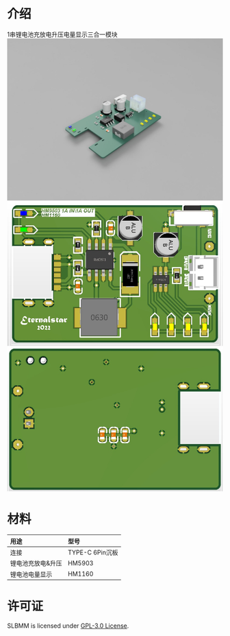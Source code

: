 # 介绍
 1串锂电池充放电升压电量显示三合一模块  
 ![渲染图像](https://github.com/EternalStarCHN/SLBMM/blob/main/Pic/3D.jpg)  
 ![顶层图像](https://github.com/EternalStarCHN/SLBMM/blob/main/Pic/SLBMM_U.jpg)  
 ![底层图像](https://github.com/EternalStarCHN/SLBMM/blob/main/Pic/SLBMM_B.jpg)
# 材料
 | 用途 | 型号 |
 | :--------- | :--------- |
 | 连接 | TYPE-C 6Pin沉板 |
 | 锂电池充放电&升压 | HM5903 |
 | 锂电池电量显示 | HM1160 |
# 许可证
 SLBMM is licensed under [GPL-3.0 License](https://github.com/EternalStarCHN/SLBMM/blob/main/LICENSE).